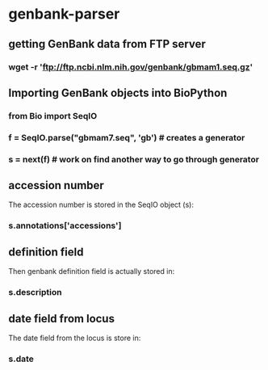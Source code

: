 # genbank-parser

## getting GenBank data from FTP server
### wget -r 'ftp://ftp.ncbi.nlm.nih.gov/genbank/gbmam1.seq.gz'


## Importing GenBank objects into BioPython

### from Bio import SeqIO
### f = SeqIO.parse("gbmam7.seq", 'gb')   # creates a generator
### s = next(f)                           # work on find another way to go through generator

## accession number
The accession number is stored in the SeqIO object (s):
### s.annotations['accessions']

## definition field
Then genbank definition field is actually stored in:
### s.description

## date field from locus
The date field from the locus is store in:
### s.date
